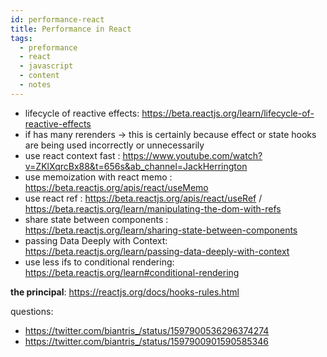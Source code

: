 ```yaml
---
id: performance-react
title: Performance in React
tags:
  - preformance
  - react
  - javascript
  - content
  - notes
---
```


- lifecycle of reactive effects: https://beta.reactjs.org/learn/lifecycle-of-reactive-effects
- if has many rerenders -> this is certainly because effect or state hooks are being used incorrectly or unnecessarily
- use react context fast : https://www.youtube.com/watch?v=ZKlXqrcBx88&t=656s&ab_channel=JackHerrington
- use memoization with react memo : https://beta.reactjs.org/apis/react/useMemo
- use react ref : https://beta.reactjs.org/apis/react/useRef / https://beta.reactjs.org/learn/manipulating-the-dom-with-refs
- share state between components : https://beta.reactjs.org/learn/sharing-state-between-components
- passing Data Deeply with Context: https://beta.reactjs.org/learn/passing-data-deeply-with-context
- use less ifs to conditional rendering: https://beta.reactjs.org/learn#conditional-rendering

**the principal**: https://reactjs.org/docs/hooks-rules.html

questions:
- https://twitter.com/biantris_/status/1597900536296374274
- https://twitter.com/biantris_/status/1597900901590585346 
